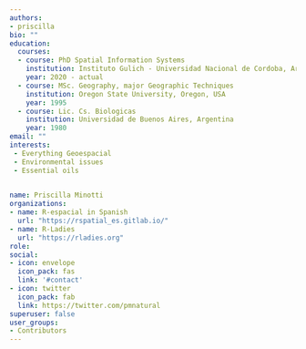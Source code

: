 ```yaml
---
authors:
- priscilla
bio: ""
education:
  courses:
  - course: PhD Spatial Information Systems
    institution: Instituto Gulich - Universidad Nacional de Cordoba, Argentina
    year: 2020 - actual
  - course: MSc. Geography, major Geographic Techniques
    institution: Oregon State University, Oregon, USA
    year: 1995
  - course: Lic. Cs. Biologicas
    institution: Universidad de Buenos Aires, Argentina
    year: 1980
email: ""
interests:
 - Everything Geoespacial
 - Environmental issues
 - Essential oils
 

name: Priscilla Minotti
organizations:
- name: R-espacial in Spanish 
  url: "https://rspatial_es.gitlab.io/"
- name: R-Ladies
  url: "https://rladies.org"
role: 
social:
- icon: envelope
  icon_pack: fas
  link: '#contact'
- icon: twitter
  icon_pack: fab
  link: https://twitter.com/pmnatural
superuser: false
user_groups:
- Contributors
---
```


